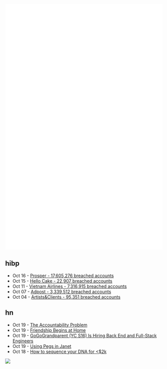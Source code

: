 ![Metrics](https://raw.githubusercontent.com/phixion/phixion/master/metrics.svg)

## hibp

<!--
for https://github.com/phixion/phixion/blob/main/.github/workflows/feeds.yml
-->
<!--START_SECTION:haveibeenpwnd-->
- Oct 16 - [Prosper - 17,605,276 breached accounts](https://haveibeenpwned.com/Breach/Prosper)
- Oct 15 - [Hello Cake - 22,907 breached accounts](https://haveibeenpwned.com/Breach/HelloCake)
- Oct 11 - [Vietnam Airlines - 7,316,915 breached accounts](https://haveibeenpwned.com/Breach/VietnamAirlines)
- Oct 07 - [Adpost - 3,339,512 breached accounts](https://haveibeenpwned.com/Breach/Adpost)
- Oct 04 - [Artists&Clients - 95,351 breached accounts](https://haveibeenpwned.com/Breach/ArtistsNClients)
<!--END_SECTION:haveibeenpwnd-->

## hn

<!--
for https://github.com/phixion/phixion/blob/main/.github/workflows/feeds.yml
-->
<!--START_SECTION:hn-->
- Oct 19 - [The Accountability Problem](https://www.jamesshore.com/v2/blog/2025/the-accountability-problem)
- Oct 19 - [Friendship Begins at Home](https://3quarksdaily.com/3quarksdaily/2025/10/friendship-begins-at-home.html)
- Oct 19 - [GoGoGrandparent (YC S16) Is Hiring Back End and Full-Stack Engineers](https://news.ycombinator.com/item?id=45631422)
- Oct 19 - [Using Pegs in Janet](https://articles.inqk.net/2020/09/19/how-to-use-pegs-in-janet.html)
- Oct 18 - [How to sequence your DNA for <$2k](https://maxlangenkamp.substack.com/p/how-to-sequence-your-dna-for-2k)
<!--END_SECTION:hn-->

<!--
for https://yhype.me
-->
![](https://hit.yhype.me/github/profile?user_id=13013670)
